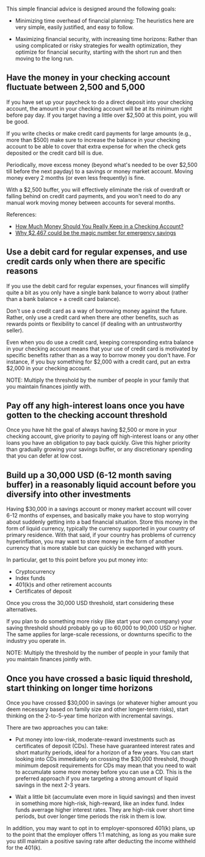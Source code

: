This simple financial advice is designed around the following goals:

* Minimizing time overhead of financial planning: The heuristics here
  are very simple, easily justified, and easy to follow.

* Maximizing financial security, with increasing time horizons: Rather
  than using complicated or risky strategies for wealth optimization,
  they optimize for financial security, starting with the short run
  and then moving to the long run.

## Have the money in your checking account fluctuate between 2,500 and 5,000

If you have set up your paycheck to do a direct deposit into your
checking account, the amount in your checking account will be at its
minimum right before pay day. If you target having a little over
$2,500 at this point, you will be good.

If you write checks or make credit card payments for large amounts
(e.g., more than $500) make sure to increase the balance in your
checking account to be able to cover that extra expense for when the
check gets deposited or the credit card bill is due.

Periodically, move excess money (beyond what's needed to be over
$2,500 till before the next payday) to a savings or money market
account. Moving money every 2 months (or even less frequently) is
fine.

With a $2,500 buffer, you will effectively eliminate the risk of
overdraft or falling behind on credit card payments, and you won't
need to do any manual work moving money between accounts for several
months.

References:

- [How Much Money Should You Really Keep in a Checking Account?](https://www.fool.com/the-ascent/banks/articles/how-much-money-should-you-really-keep-in-checking-account/)
- [Why $2,467 could be the magic number for emergency savings](https://www.marketwatch.com/story/why-2467-could-be-the-magic-number-for-emergency-savings-2019-10-15)

## Use a debit card for regular expenses, and use credit cards only when there are specific reasons

If you use the debit card for regular expenses, your finances will
simplify quite a bit as you only have a single bank balance to worry
about (rather than a bank balance + a credit card balance).

Don't use a credit card as a way of borrowing money against the
future. Rather, only use a credit card when there are other benefits,
such as rewards points or flexibility to cancel (if dealing with an
untrustworthy seller).

Even when you do use a credit card, keeping corresponding extra
balance in your checking account means that your use of credit card is
motivated by specific benefits rather than as a way to borrow money
you don't have. For instance, if you buy something for $2,000 with a
credit card, put an extra $2,000 in your checking account.

NOTE: Multiply the threshold by the number of people in your family
that you maintain finances jointly with.

## Pay off any high-interest loans once you have gotten to the checking account threshold

Once you have hit the goal of always having $2,500 or more in your
checking account, give priority to paying off high-interest loans or
any other loans you have an obligation to pay back quickly. Give this
higher priority than gradually growing your savings buffer, or any
discretionary spending that you can defer at low cost.

## Build up a 30,000 USD (6-12 month saving buffer) in a reasonably liquid account before you diversify into other investments

Having $30,000 in a savings account or money market account will cover
6-12 months of expenses, and basically make you have to stop worrying
about suddenly getting into a bad financial situation. Store this
money in the form of liquid currency, typically the currency supported
in your country of primary residence. With that said, if your country
has problems of currency hyperinflation, you may want to store money
in the form of another currency that is more stable but can quickly be
exchanged with yours.

In particular, get to this point before you put money into:

* Cryptocurrency
* Index funds
* 401(k)s and other retirement accounts
* Certificates of deposit

Once you cross the 30,000 USD threshold, start considering these
alternatives.

If you plan to do something more risky (like start your own company)
your saving threshold should probably go up to 60,000 to 90,000 USD or
higher. The same applies for large-scale recessions, or downturns
specific to the industry you operate in.

NOTE: Multiply the threshold by the number of people in your family
that you maintain finances jointly with.

## Once you have crossed a basic liquid threshold, start thinking on longer time horizons

Once you have crossed $30,000 in savings (or whatever higher amount
you deem necessary based on family size and other longer-term risks),
start thinking on the 2-to-5-year time horizon with incremental
savings.

There are two approaches you can take:

* Put money into low-risk, moderate-reward investments such as
  certificates of deposit (CDs). These have guaranteed interest rates
  and short maturity periods, ideal for a horizon of a few years. You
  can start looking into CDs immediately on crossing the $30,000
  threshold, though minimum deposit requirements for CDs may mean that
  you need to wait to accumulate some more money before you can use a
  CD. This is the preferred approach if you are targeting a strong
  amount of liquid savings in the next 2-3 years.

* Wait a little bit (accumulate even more in liquid savings) and then
  invest in something more high-risk, high-reward, like an index
  fund. Index funds averrage higher interest rates. They are high-risk
  over short time periods, but over longer time periods the risk in
  them is low.

In addition, you may want to opt in to employer-sponsored 401(k)
plans, up to the point that the employer offers 1:1 matching, as long
as you make sure you still maintain a positive saving rate after
deducting the income withheld for the 401(k).
